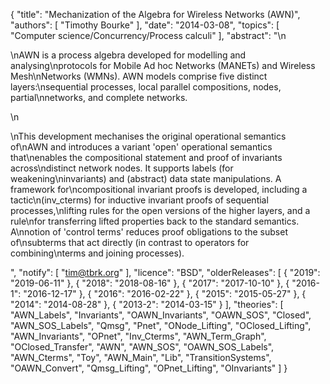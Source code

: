 {
    "title": "Mechanization of the Algebra for Wireless Networks (AWN)",
    "authors": [
        "Timothy Bourke"
    ],
    "date": "2014-03-08",
    "topics": [
        "Computer science/Concurrency/Process calculi"
    ],
    "abstract": "\n<p>\nAWN is a process algebra developed for modelling and analysing\nprotocols for Mobile Ad hoc Networks (MANETs) and Wireless Mesh\nNetworks (WMNs). AWN models comprise five distinct layers:\nsequential processes, local parallel compositions, nodes, partial\nnetworks, and complete networks.</p>\n<p>\nThis development mechanises the original operational semantics of\nAWN and introduces a variant 'open' operational semantics that\nenables the compositional statement and proof of invariants across\ndistinct network nodes. It supports labels (for weakening\ninvariants) and (abstract) data state manipulations. A framework for\ncompositional invariant proofs is developed, including a tactic\n(inv_cterms) for inductive invariant proofs of sequential processes,\nlifting rules for the open versions of the higher layers, and a rule\nfor transferring lifted properties back to the standard semantics. A\nnotion of 'control terms' reduces proof obligations to the subset of\nsubterms that act directly (in contrast to operators for combining\nterms and joining processes).</p>",
    "notify": [
        "tim@tbrk.org"
    ],
    "licence": "BSD",
    "olderReleases": [
        {
            "2019": "2019-06-11"
        },
        {
            "2018": "2018-08-16"
        },
        {
            "2017": "2017-10-10"
        },
        {
            "2016-1": "2016-12-17"
        },
        {
            "2016": "2016-02-22"
        },
        {
            "2015": "2015-05-27"
        },
        {
            "2014": "2014-08-28"
        },
        {
            "2013-2": "2014-03-15"
        }
    ],
    "theories": [
        "AWN_Labels",
        "Invariants",
        "OAWN_Invariants",
        "OAWN_SOS",
        "Closed",
        "AWN_SOS_Labels",
        "Qmsg",
        "Pnet",
        "ONode_Lifting",
        "OClosed_Lifting",
        "AWN_Invariants",
        "OPnet",
        "Inv_Cterms",
        "AWN_Term_Graph",
        "OClosed_Transfer",
        "AWN",
        "AWN_SOS",
        "OAWN_SOS_Labels",
        "AWN_Cterms",
        "Toy",
        "AWN_Main",
        "Lib",
        "TransitionSystems",
        "OAWN_Convert",
        "Qmsg_Lifting",
        "OPnet_Lifting",
        "OInvariants"
    ]
}